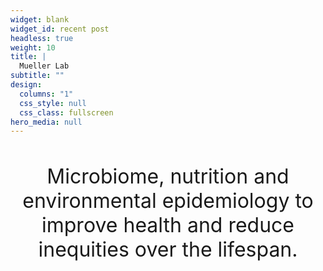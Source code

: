 ```yaml
---
widget: blank
widget_id: recent post
headless: true
weight: 10
title: |
  Mueller Lab
subtitle: ""
design:
  columns: "1"
  css_style: null
  css_class: fullscreen
hero_media: null
---
```

<br>

<font size="6"><div align="center"> Microbiome, nutrition and environmental epidemiology to improve health and reduce inequities over the lifespan.</div></font>

